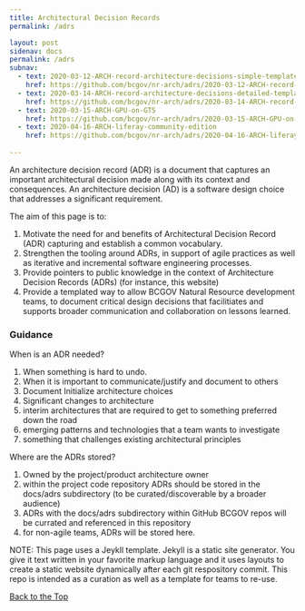 ```yaml
---
title: Architectural Decision Records
permalink: /adrs

layout: post
sidenav: docs
permalink: /adrs
subnav: 
  - text: 2020-03-12-ARCH-record-architecture-decisions-simple-template
    href: https://github.com/bcgov/nr-arch/adrs/2020-03-12-ARCH-record-architecture-decisions-simple-template
  - text: 2020-03-14-ARCH-record-architecture-decisions-detailed-template
    href: https://github.com/bcgov/nr-arch/adrs/2020-03-14-ARCH-record-architecture-decisions-detailed-template
  - text: 2020-03-15-ARCH-GPU-on-GTS
    href: https://github.com/bcgov/nr-arch/adrs/2020-03-15-ARCH-GPU-on-GTS
  - text: 2020-04-16-ARCH-liferay-community-edition
    href: https://github.com/bcgov/nr-arch/adrs/2020-04-16-ARCH-liferay-community-edition
    
---
```

An architecture decision record (ADR) is a document that captures an important architectural decision made along with its context and consequences. An architecture decision (AD) is a software design choice that addresses a significant requirement.

The aim of this page is to:

1. Motivate the need for and benefits of Architectural Decision Record (ADR) capturing and establish a common vocabulary.
2. Strengthen the tooling around ADRs, in support of agile practices as well as iterative and incremental software engineering processes.
3. Provide pointers to public knowledge in the context of Architecture Decision Records (ADRs) (for instance, this website)
4. Provide a templated way to allow BCGOV Natural Resource development teams, to document critical design decisions that facilitiates and supports broader communication and collaboration on lessons learned.

### Guidance

When is an ADR needed?
1. When something is hard to undo. 
2. When it is important to communicate/justify and document to others
3. Document Initialize architecture choices
4. Significant changes to architecture
5. interim architectures that are required to get to something preferred down the road
6. emerging patterns and technologies that a team wants to investigate
7. something that challenges existing architectural principles

Where are the ADRs stored?
1. Owned by the project/product architecture owner 
2. within the project code repository ADRs should be stored in the docs/adrs subdirectory (to be curated/discoverable by a broader audience)
3. ADRs with the docs/adrs subdirectory within GitHub BCGOV repos will be currated and referenced in this repository
4. for non-agile teams, ADRs will be stored here. 


NOTE: This page uses a Jeykll template. Jekyll is a static site generator. You give it text written in your favorite markup language and it uses layouts to create a static website dynamically after each git respository commit. This repo is intended as a curation as well as a template for teams to re-use.

[Back to the Top](#)


